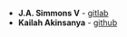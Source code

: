 * **J.A. Simmons V** - [gitlab](https://gitlab.com/jasimmonsv)
* **Kailah Akinsanya** - [github](https://https://github.com/kailahakinsanya08)

